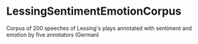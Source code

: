 # LessingSentimentEmotionCorpus
Corpus of 200 speeches of Lessing's plays annotated with sentiment and emotion by five annotators (German)
